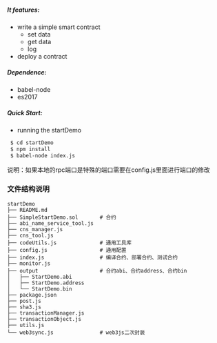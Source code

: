 #####  It features: 
- write a simple smart contract
    - set data
    - get data
    - log
- deploy a contract

#####  Dependence:
- babel-node
- es2017

#####  Quick Start:
- running the startDemo

``` sh
 $ cd startDemo
 $ npm install
 $ babel-node index.js
```

说明：如果本地的rpc端口是特殊的端口需要在config.js里面进行端口的修改

### 文件结构说明

```
startDemo
├── README.md
├── SimpleStartDemo.sol       # 合约
├── abi_name_service_tool.js  
├── cns_manager.js
├── cns_tool.js
├── codeUtils.js              # 通用工具库 
├── config.js                 # 通用配置
├── index.js                  # 编译合约、部署合约、测试合约
├── monitor.js
├── output                    # 合约abi、合约address、合约bin
│   ├── StartDemo.abi
│   ├── StartDemo.address
│   └── StartDemo.bin
├── package.json
├── post.js
├── sha3.js
├── transactionManager.js
├── transactionObject.js
├── utils.js
└── web3sync.js               # web3js二次封装
```
